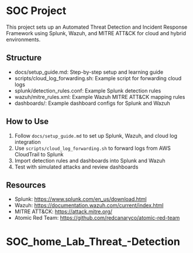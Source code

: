 # SOC Project

This project sets up an Automated Threat Detection and Incident Response Framework using Splunk, Wazuh, and MITRE ATT&CK for cloud and hybrid environments.

## Structure
- docs/setup_guide.md: Step-by-step setup and learning guide
- scripts/cloud_log_forwarding.sh: Example script for forwarding cloud logs
- splunk/detection_rules.conf: Example Splunk detection rules
- wazuh/mitre_rules.xml: Example Wazuh MITRE ATT&CK mapping rules
- dashboards/: Example dashboard configs for Splunk and Wazuh

## How to Use
1. Follow `docs/setup_guide.md` to set up Splunk, Wazuh, and cloud log integration
2. Use `scripts/cloud_log_forwarding.sh` to forward logs from AWS CloudTrail to Splunk
3. Import detection rules and dashboards into Splunk and Wazuh
4. Test with simulated attacks and review dashboards

## Resources
- Splunk: https://www.splunk.com/en_us/download.html
- Wazuh: https://documentation.wazuh.com/current/index.html
- MITRE ATT&CK: https://attack.mitre.org/
- Atomic Red Team: https://github.com/redcanaryco/atomic-red-team
# SOC_home_Lab_Threat_-Detection
